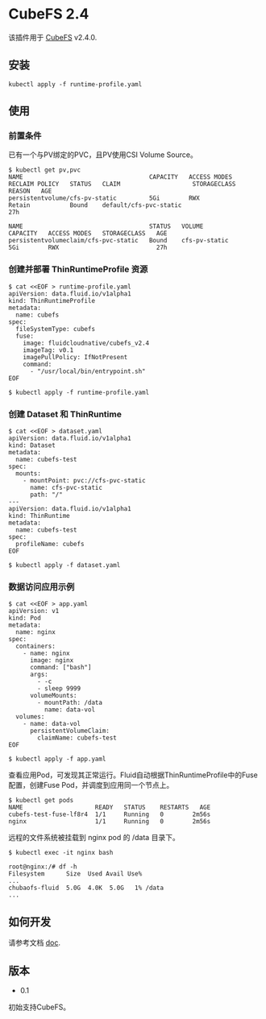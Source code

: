 # CubeFS 2.4

该插件用于 [CubeFS](https://cubefs.io/) v2.4.0.

## 安装

```shell
kubectl apply -f runtime-profile.yaml
```

## 使用

### 前置条件
已有一个与PV绑定的PVC，且PV使用CSI Volume Source。
```shell
$ kubectl get pv,pvc
NAME                                   CAPACITY   ACCESS MODES   RECLAIM POLICY   STATUS   CLAIM                    STORAGECLASS   REASON   AGE
persistentvolume/cfs-pv-static         5Gi        RWX            Retain           Bound    default/cfs-pvc-static                           27h

NAME                                   STATUS   VOLUME                CAPACITY   ACCESS MODES   STORAGECLASS   AGE
persistentvolumeclaim/cfs-pvc-static   Bound    cfs-pv-static         5Gi        RWX                           27h
```

### 创建并部署 ThinRuntimeProfile 资源
```shell
$ cat <<EOF > runtime-profile.yaml
apiVersion: data.fluid.io/v1alpha1
kind: ThinRuntimeProfile
metadata:
  name: cubefs
spec:
  fileSystemType: cubefs
  fuse:
    image: fluidcloudnative/cubefs_v2.4
    imageTag: v0.1
    imagePullPolicy: IfNotPresent
    command:
      - "/usr/local/bin/entrypoint.sh"
EOF

$ kubectl apply -f runtime-profile.yaml
```


### 创建 Dataset 和 ThinRuntime 
```shell
$ cat <<EOF > dataset.yaml
apiVersion: data.fluid.io/v1alpha1
kind: Dataset
metadata:
  name: cubefs-test
spec:
  mounts:
    - mountPoint: pvc://cfs-pvc-static
      name: cfs-pvc-static
      path: "/"
---
apiVersion: data.fluid.io/v1alpha1
kind: ThinRuntime
metadata:
  name: cubefs-test
spec:
  profileName: cubefs
EOF

$ kubectl apply -f dataset.yaml
```

### 数据访问应用示例

```shell
$ cat <<EOF > app.yaml
apiVersion: v1
kind: Pod
metadata:
  name: nginx
spec:
  containers:
    - name: nginx
      image: nginx
      command: ["bash"]
      args:
        - -c
        - sleep 9999
      volumeMounts:
        - mountPath: /data
          name: data-vol
  volumes:
    - name: data-vol
      persistentVolumeClaim:
        claimName: cubefs-test
EOF

$ kubectl apply -f app.yaml
```

查看应用Pod，可发现其正常运行。Fluid自动根据ThinRuntimeProfile中的Fuse配置，创建Fuse Pod，并调度到应用同一个节点上。

```shell
$ kubectl get pods
NAME                    READY   STATUS    RESTARTS   AGE
cubefs-test-fuse-lf8r4  1/1     Running   0        2m56s
nginx                   1/1     Running   0        2m56s
```
远程的⽂件系统被挂载到 nginx pod 的 /data ⽬录下。

```
$ kubectl exec -it nginx bash

root@nginx:/# df -h
Filesystem      Size  Used Avail Use% 
...
chubaofs-fluid  5.0G  4.0K  5.0G   1% /data
...
```

## 如何开发
请参考文档 [doc](./dev-guide/cubefs-v2.4-zh_CN.md).


## 版本

* 0.1

初始支持CubeFS。